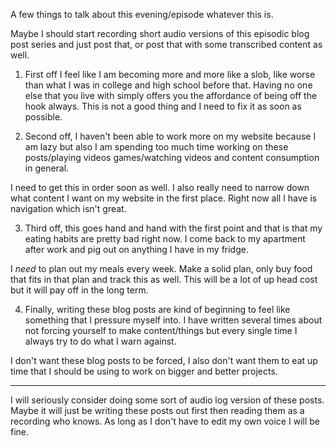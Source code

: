 A few things to talk about this evening/episode whatever this is.

<aside>
  <p>
    Maybe I should start recording short audio versions of this
    episodic blog post series and just post that, or post that with
    some transcribed content as well.
  </p>
</aside>

1. First off I feel like I am becoming more and more like a slob, like worse than what I
was in college and high school before that. Having no one else that you live with simply
offers you the affordance of being off the hook always. This is not a good thing and I need
to fix it as soon as possible.

2. Second off, I haven't been able to work more on my website because I am lazy but also I am
spending too much time working on these posts/playing videos games/watching videos and content consumption in general.

I need to get this in order soon as well. I also really need to narrow down what content I want on
my website in the first place. Right now all I have is navigation which isn't great.

3. Third off, this goes hand and hand with the first point and that is that my eating habits are pretty
bad right now. I come back to my apartment after work and pig out on anything I have in my fridge.

I _need_ to plan out my meals every week. Make a solid plan, only buy food that fits in that plan
and track this as well. This will be a lot of up head cost but it will pay off in the long term.


4. Finally, writing these blog posts are kind of beginning to feel like something that I pressure myself
into. I have written several times about not forcing yourself to make content/things but every
single time I always try to do what I warn against.

I don't want these blog posts to be forced, I also don't want them to eat up time that I should be
using to work on bigger and better projects.

-----

I will seriously consider doing some sort of audio log version of these posts. Maybe it will just be
writing these posts out first then reading them as a recording who knows. As long as I don't have to
edit my own voice I will be fine.
